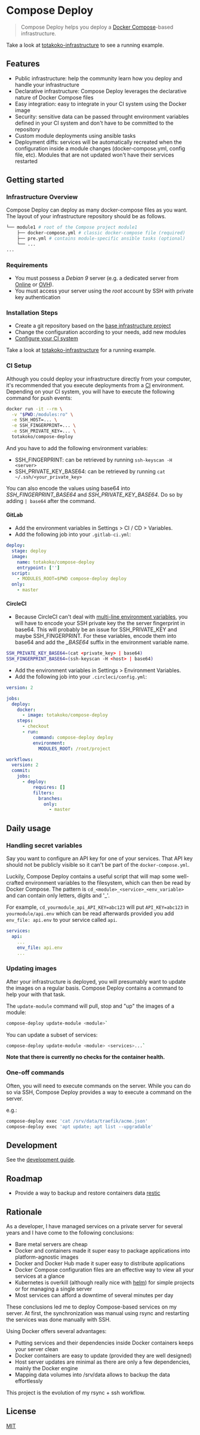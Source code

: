 # Compose Deploy

> Compose Deploy helps you deploy a [Docker Compose](https://docs.docker.com/compose/overview/)-based infrastructure.

Take a look at [totakoko-infrastructure](https://github.com/totakoko/totakoko-infrastructure) to see a running example.


## Features

- Public infrastructure: help the community learn how you deploy and handle your infrastructure
- Declarative infrastructure: Compose Deploy leverages the declarative nature of Docker Compose files
- Easy integration: easy to integrate in your CI system using the Docker image
- Security: sensitive data can be passed throught environment variables defined in your CI system and don't have to be committed to the repository
- Custom module deployments using ansible tasks
- Deployment diffs: services will be automatically recreated when the configuration inside a module changes (docker-compose.yml, config file, etc). Modules that are not updated won't have their services restarted


## Getting started

### Infrastructure Overview

Compose Deploy can deploy as many docker-compose files as you want.
The layout of your infrastructure repository should be as follows.

```sh
└── module1 # root of the Compose project module1
    ├── docker-compose.yml # classic docker-compose file (required)
    ├── pre.yml # contains module-specific ansible tasks (optional)
    └── ...
...
```

### Requirements

- You must possess a *Debian 9* server (e.g. a dedicated server from [Online](https://www.online.net) or [OVH](https://www.ovh.com)).
- You must access your server using the *root* account by SSH with private key authentication


### Installation Steps

- Create a git repository based on the [base infrastructure project](https://github.com/totakoko/base-compose-deploy-infrastructure)
- Change the configuration according to your needs, add new modules
- [Configure your CI system](#ci-setup)

Take a look at [totakoko-infrastructure](https://github.com/totakoko/totakoko-infrastructure) for a running example.


### CI Setup

Although you could deploy your infrastructure directly from your computer, it's recommended that you execute deployments from a [CI](https://en.wikipedia.org/wiki/Continuous_integration) environment.
Depending on your CI system, you will have to execute the following command for push events:

```sh
docker run -it --rm \
  -v "$PWD:/modules:ro" \
  -e SSH_HOST=... \
  -e SSH_FINGERPRINT=... \
  -e SSH_PRIVATE_KEY=... \
  totakoko/compose-deploy
```

And you have to add the following environment variables:
- SSH_FINGERPRINT: can be retrieved by running `ssh-keyscan -H <server>`
- SSH_PRIVATE_KEY_BASE64: can be retrieved by running `cat ~/.ssh/<your_private_key>`

You can also encode the values using base64 into *SSH_FINGERPRINT_BASE64* and *SSH_PRIVATE_KEY_BASE64*.
Do so by adding `| base64` after the command.


#### GitLab

- Add the environment variables in Settings > CI / CD > Variables.
- Add the following job into your `.gitlab-ci.yml`:

```yaml
deploy:
  stage: deploy
  image:
    name: totakoko/compose-deploy
    entrypoint: ['']
  script:
    - MODULES_ROOT=$PWD compose-deploy deploy
  only:
    - master
```


#### CircleCI

- Because CircleCI can't deal with [multi-line environment variables](https://circleci.com/docs/2.0/env-vars/#encoding-multi-line-environment-variables), you will have to encode your SSH private key the the server fingerprint in base64.
This will probably be an issue for SSH_PRIVATE_KEY and maybe SSH_FINGERPRINT.
For these variables, encode them into base64 and add the *_BASE64* suffix in the environment variable name.
```sh
SSH_PRIVATE_KEY_BASE64=(cat <private_key> | base64)
SSH_FINGERPRINT_BASE64=(ssh-keyscan -H <host> | base64)
```

- Add the environment variables in Settings > Environment Variables.
- Add the following job into your `.circleci/config.yml`:
```yaml
version: 2

jobs:
  deploy:
    docker:
      - image: totakoko/compose-deploy
    steps:
      - checkout
      - run:
          command: compose-deploy deploy
          environment:
            MODULES_ROOT: /root/project

workflows:
  version: 2
  commit:
    jobs:
      - deploy:
          requires: []
          filters:
            branches:
              only:
                - master
```


## Daily usage

### Handling secret variables

Say you want to configure an API key for one of your services.
That API key should not be publicly visible so it can't be part of the `docker-compose.yml`.

Luckily, Compose Deploy contains a useful script that will map some well-crafted environment variables to the filesystem, which can then be read by Docker Compose.
The pattern is `cd_<module>_<service>_<env_variable>` and can contain only letters, digits and '_'.

For example, `cd_yourmodule_api_API_KEY=abc123` will put `API_KEY=abc123` in `yourmodule/api.env` which can be read afterwards provided you add `env_file: api.env` to your service called `api`.

```yaml
services:
  api:
    ...
    env_file: api.env
    ...
```


### Updating images

After your infrastructure is deployed, you will presumably want to update the images on a regular basis.
Compose Deploy contains a command to help your with that task.

The `update-module` command will pull, stop and "up" the images of a module:

```sh
compose-deploy update-module <module>`
```

You can update a subset of services:

```sh
compose-deploy update-module <module> <services>...`
```

**Note that there is currently no checks for the container health.**


### One-off commands

Often, you will need to execute commands on the server.
While you can do so via SSH, Compose Deploy provides a way to execute a command on the server.

e.g.:
```sh
compose-deploy exec 'cat /srv/data/traefik/acme.json'
compose-deploy exec 'apt update; apt list --upgradable'
```


## Development

See the [development guide](./DEVELOPMENT.md).


## Roadmap

- Provide a way to backup and restore containers data [restic](https://github.com/restic/restic)


## Rationale

As a developer, I have managed services on a private server for several years and I have come to the following conclusions:
- Bare metal servers are cheap
- Docker and containers made it super easy to package applications into platform-agnostic images
- Docker and Docker Hub made it super easy to distribute applications
- Docker Compose configuration files are an effective way to view all your services at a glance
- Kubernetes is overkill (although really nice with [helm](https://github.com/helm/helm)) for simple projects or for managing a single server
- Most services can afford a downtime of several minutes per day

These conclusions led me to deploy Compose-based services on my server.
At first, the synchronization was manual using rsync and restarting the services was done manually with SSH.

Using Docker offers several advantages:
- Putting services and their dependencies inside Docker containers keeps your server clean
- Docker containers are easy to update (provided they are well designed)
- Host server updates are minimal as there are only a few dependencies, mainly the Docker engine
- Mapping data volumes into /srv/data allows to backup the data effortlessly

This project is the evolution of my rsync + ssh workflow.


## License

[MIT](./LICENSE)
